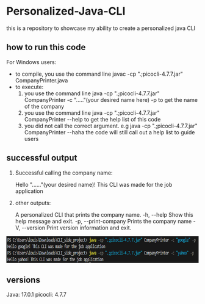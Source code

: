 # Personalized-Java-CLI
this is a repository to showcase my ability to create a personalized java CLI

## how to run this code
For Windows users: 
  - to compile, you use the command line   javac -cp ".;picocli-4.7.7.jar" CompanyPrinter.java
  - to execute:
     1. you use the command line   java -cp ".;picocli-4.7.7.jar" CompanyPrinter -c "....."(your desired name here) -p  to get the name of the company
     2. you use the command line   java -cp ".;picocli-4.7.7.jar" CompanyPrinter --help    to get the help list of this code 
     3. you did not call the correct argument. e.g java -cp ".;picocli-4.7.7.jar" CompanyPrinter --haha   the code will still call out a help list to guide users
   
## successful output

1. Successful calling the company name:
    
   Hello "......"(your desired name)! This CLI was made for the job application

2. other outputs:

   A personalized CLI that prints the company name.
  -h, --help            Show this help message and exit.
  -p, --print-company   Prints the company name
  -V, --version         Print version information and exit.



<img width="758" height="70" alt="example output" src= example_output.png />



## versions

Java: 17.0.1
picocli: 4.7.7
